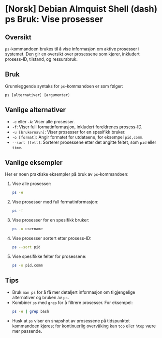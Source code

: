 # [Norsk] Debian Almquist Shell (dash) ps Bruk: Vise prosesser

## Oversikt
`ps`-kommandoen brukes til å vise informasjon om aktive prosesser i systemet. Den gir en oversikt over prosessene som kjører, inkludert prosess-ID, tilstand, og ressursbruk.

## Bruk
Grunnleggende syntaks for `ps`-kommandoen er som følger:
```
ps [alternativer] [argumenter]
```

## Vanlige alternativer
- `-e` eller `-A`: Viser alle prosesser.
- `-f`: Viser full formatinformasjon, inkludert foreldrenes prosess-ID.
- `-u [brukernavn]`: Viser prosesser for en spesifikk bruker.
- `-o [format]`: Angir formatet for utdataene, for eksempel `pid,comm`.
- `--sort [felt]`: Sorterer prosessene etter det angitte feltet, som `pid` eller `time`.

## Vanlige eksempler
Her er noen praktiske eksempler på bruk av `ps`-kommandoen:

1. Vise alle prosesser:
   ```bash
   ps -e
   ```

2. Vise prosesser med full formatinformasjon:
   ```bash
   ps -f
   ```

3. Vise prosesser for en spesifikk bruker:
   ```bash
   ps -u username
   ```

4. Vise prosesser sortert etter prosess-ID:
   ```bash
   ps --sort pid
   ```

5. Vise spesifikke felter for prosessene:
   ```bash
   ps -o pid,comm
   ```

## Tips
- Bruk `man ps` for å få mer detaljert informasjon om tilgjengelige alternativer og bruken av `ps`.
- Kombiner `ps` med `grep` for å filtrere prosesser. For eksempel:
  ```bash
  ps -e | grep bash
  ```
- Husk at `ps` viser en snapshot av prosessene på tidspunktet kommandoen kjøres; for kontinuerlig overvåking kan `top` eller `htop` være mer passende.